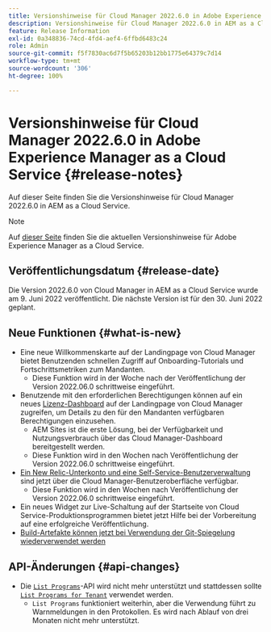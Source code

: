 ```yaml
---
title: Versionshinweise für Cloud Manager 2022.6.0 in Adobe Experience Manager as a Cloud Service
description: Versionshinweise für Cloud Manager 2022.6.0 in AEM as a Cloud Service.
feature: Release Information
exl-id: 0a348836-74cd-4fd4-aef4-6ffbd6483c24
role: Admin
source-git-commit: f5f7830ac6d7f5b65203b12bb1775e64379c7d14
workflow-type: tm+mt
source-wordcount: '306'
ht-degree: 100%

---
```


# Versionshinweise für Cloud Manager 2022.6.0 in Adobe Experience Manager as a Cloud Service {#release-notes}

Auf dieser Seite finden Sie die Versionshinweise für Cloud Manager 2022.6.0 in AEM as a Cloud Service.

>[!NOTE]
>
>Auf [dieser Seite](/help/release-notes/release-notes-cloud/release-notes-current.md) finden Sie die aktuellen Versionshinweise für Adobe Experience Manager as a Cloud Service.

## Veröffentlichungsdatum {#release-date}

Die Version 2022.6.0 von Cloud Manager in AEM as a Cloud Service wurde am 9. Juni 2022 veröffentlicht. Die nächste Version ist für den 30. Juni 2022 geplant.

## Neue Funktionen {#what-is-new}

* Eine neue Willkommenskarte auf der Landingpage von Cloud Manager bietet Benutzenden schnellen Zugriff auf Onboarding-Tutorials und Fortschrittsmetriken zum Mandanten.
   * Diese Funktion wird in der Woche nach der Veröffentlichung der Version 2022.06.0 schrittweise eingeführt.
* Benutzende mit den erforderlichen Berechtigungen können auf ein neues [Lizenz-Dashboard](/help/implementing/cloud-manager/license-dashboard.md) auf der Landingpage von Cloud Manager zugreifen, um Details zu den für den Mandanten verfügbaren Berechtigungen einzusehen.
   * AEM Sites ist die erste Lösung, bei der Verfügbarkeit und Nutzungsverbrauch über das Cloud Manager-Dashboard bereitgestellt werden.
   * Diese Funktion wird in den Wochen nach  Veröffentlichung der Version 2022.06.0 schrittweise eingeführt.
* [Ein New Relic-Unterkonto und eine Self-Service-Benutzerverwaltung](/help/implementing/cloud-manager/user-access-new-relic.md) sind jetzt über die Cloud Manager-Benutzeroberfläche verfügbar.
   * Diese Funktion wird in den Wochen nach  Veröffentlichung der Version 2022.06.0 schrittweise eingeführt.
* Ein neues Widget zur Live-Schaltung auf der Startseite von Cloud Service-Produktionsprogrammen bietet jetzt Hilfe bei der Vorbereitung auf eine erfolgreiche Veröffentlichung.
* [Build-Artefakte können jetzt bei Verwendung der Git-Spiegelung wiederverwendet werden](/help/implementing/cloud-manager/getting-access-to-aem-in-cloud/setting-up-project.md#build-artifact-reuse)

## API-Änderungen {#api-changes}

* Die [`List Programs`](https://developer.adobe.com/experience-cloud/cloud-manager/reference/api/#operation/getPrograms)-API wird nicht mehr unterstützt und stattdessen sollte [`List Programs for Tenant`](https://developer.adobe.com/experience-cloud/cloud-manager/reference/api/#operation/getProgramsForTenant) verwendet werden.
   * `List Programs` funktioniert weiterhin, aber die Verwendung führt zu Warnmeldungen in den Protokollen. Es wird nach Ablauf von drei Monaten nicht mehr unterstützt.
